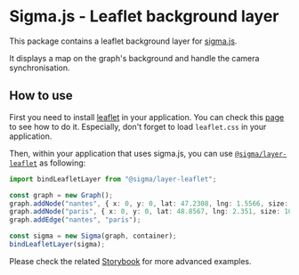 # Sigma.js - Leaflet background layer

This package contains a leaflet background layer for [sigma.js](https://sigmajs.org).

It displays a map on the graph's background and handle the camera synchronisation.

## How to use

First you need to install [leaflet](https://leafletjs.com/) in your application.
You can check this [page](https://leafletjs.com/download.html) to see how to do it.
Especially, don't forget to load `leaflet.css` in your application.

Then, within your application that uses sigma.js, you can use [`@sigma/layer-leaflet`](https://www.npmjs.com/package/@sigma/layer-leaflet) as following:

```typescript
import bindLeafletLayer from "@sigma/layer-leaflet";

const graph = new Graph();
graph.addNode("nantes", { x: 0, y: 0, lat: 47.2308, lng: 1.5566, size: 10, label: "Nantes" });
graph.addNode("paris", { x: 0, y: 0, lat: 48.8567, lng: 2.351, size: 10, label: "Paris" });
graph.addEdge("nantes", "paris");

const sigma = new Sigma(graph, container);
bindLeafletLayer(sigma);
```

Please check the related [Storybook](https://github.com/jacomyal/sigma.js/tree/main/packages/storybook/stories/layer-leaflet) for more advanced examples.
